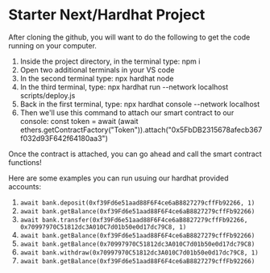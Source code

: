 # Starter Next/Hardhat Project

After cloning the github, you will want to do the following to get the code running on your computer.

1. Inside the project directory, in the terminal type: npm i
2. Open two additional terminals in your VS code
3. In the second terminal type: npx hardhat node
4. In the third terminal, type: npx hardhat run --network localhost scripts/deploy.js
5. Back in the first terminal, type: npx hardhat console --network localhost
6. Then we'll use this command to attach our smart contract to our console: 
   const token = await (await ethers.getContractFactory("Token")).attach("0x5FbDB2315678afecb367f032d93F642f64180aa3")
   
Once the contract is attached, you can go ahead and call the smart contract functions!

Here are some examples you can run usuing our hardhat provided accounts:

  1. `await bank.deposit(0xf39Fd6e51aad88F6F4ce6aB8827279cffFb92266, 1)`
  2. `await bank.getBalance(0xf39Fd6e51aad88F6F4ce6aB8827279cffFb92266)`
  3. `await bank.transfer(0xf39Fd6e51aad88F6F4ce6aB8827279cffFb92266, 0x70997970C51812dc3A010C7d01b50e0d17dc79C8, 1)`
  4. `await bank.getBalance(0xf39Fd6e51aad88F6F4ce6aB8827279cffFb92266)`
  5. `await bank.getBalance(0x70997970C51812dc3A010C7d01b50e0d17dc79C8)`
  6. `await bank.withdraw(0x70997970C51812dc3A010C7d01b50e0d17dc79C8, 1)`
  7. `await bank.getBalance(0xf39Fd6e51aad88F6F4ce6aB8827279cffFb92266)`
